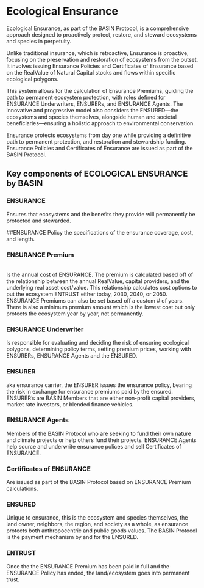 # Ecological Ensurance

Ecological Ensurance, as part of the BASIN Protocol, is a comprehensive approach designed to proactively protect, restore, and steward ecosystems and species in perpetuity.

Unlike traditional insurance, which is retroactive, Ensurance is proactive, focusing on the preservation and restoration of ecosystems from the outset. It involves issuing Ensurance Policies and Certificates of Ensurance based on the RealValue of Natural Capital stocks and flows within specific ecological polygons.

This system allows for the calculation of Ensurance Premiums, guiding the path to permanent ecosystem protection, with roles defined for ENSURANCE Underwriters, ENSURERs, and ENSURANCE Agents. The innovative and progressive model also considers the ENSURED—the ecosystems and species themselves, alongside human and societal beneficiaries—ensuring a holistic approach to environmental conservation.

Ensurance protects ecosystems from day one while providing a definitive path to permanent protection, and restoration and stewardship funding. Ensurance Policies and Certificates of Ensurance are issued as part of the BASIN Protocol.

## Key components of ECOLOGICAL ENSURANCE by BASIN

### ENSURANCE

Ensures that ecosystems and the benefits they provide will permanently be protected and stewarded.

\##ENSURANCE Policy the specifications of the ensurance coverage, cost, and length.

### ENSURANCE Premium

\
Is the annual cost of ENSURANCE. The premium is calculated based off of the relationship between the annual RealValue, capital providers, and the underlying real asset cost/value. This relationship calculates cost options to put the ecosystem ENTRUST either today, 2030, 2040, or 2050. ENSURANCE Premiums can also be set based off a custom # of years. There is also a minimum premium amount which is the lowest cost but only protects the ecosystem year by year, not permanently.

### ENSURANCE Underwriter

Is responsible for evaluating and deciding the risk of ensuring ecological polygons, determining policy terms, setting premium prices, working with ENSURERs, ENSURANCE Agents and the ENSURED.

### ENSURER

aka ensurance carrier, the ENSURER issues the ensurance policy, bearing the risk in exchange for ensurance premiums paid by the ensured. ENSURER’s are BASIN Members that are either non-profit capital providers, market rate investors, or blended finance vehicles.

### ENSURANCE Agents

Members of the BASIN Protocol who are seeking to fund their own nature and climate projects or help others fund their projects. ENSURANCE Agents help source and underwrite ensurance polices and sell Certificates of ENSURANCE.

### Certificates of ENSURANCE&#x20;

Are issued as part of the BASIN Protocol based on ENSURANCE Premium calculations.

### ENSURED

Unique to ensurance, this is the ecosystem and species themselves, the land owner, neighbors, the region, and society as a whole, as ensurance protects both anthropocentric and public goods values. The BASIN Protocol is the payment mechanism by and for the ENSURED.

### ENTRUST

Once the the ENSURANCE Premium has been paid in full and the ENSURANCE Policy has ended, the land/ecosystem goes into permanent trust.

